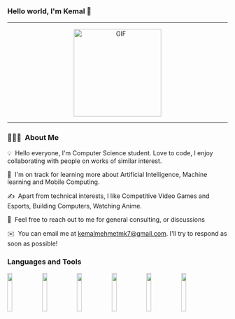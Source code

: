 ### Hello world, I'm Kemal 👋 

-----

<p align="center">
<img alt="GIF" src="https://c.tenor.com/ys6m-Ec9tFcAAAAd/kabuto-yakushi-naruto.gif" width = 200/>
</p>

-----

### 👨🏻‍💻 &nbsp;About Me

💡 &nbsp;Hello everyone, I'm Computer Science student. Love to code, I enjoy collaborating with people on works of similar interest. 

🌱 &nbsp;I'm on track for learning more about Artificial Intelligence, Machine learning and Mobile Computing.

✍️ &nbsp;Apart from technical interests, I like Competitive Video Games and Esports, Building Computers, Watching Anime.

💬 &nbsp;Feel free to reach out to me for general consulting, or discussions 

✉️ &nbsp;You can email me at kemalmehmetmk7@gmail.com. I'll try to respond as soon as possible!
<!---📄 &nbsp;You can check my [Resume](https://drive.google.com/file/d/1K4-g2LlUJFHv-JzBtrBBSeBOUiRN1-iQ/view?usp=sharing) for more details about work experience.
--->
### Languages and Tools

<p>
 
<code><img width="15%" src="https://seeklogo.com/images/C/c-programming-language-logo-9B32D017B1-seeklogo.com.png"></code>
<code><img width="15%" src="https://seeklogo.com/images/C/c-logo-43CE78FF9C-seeklogo.com.png"></code>
<code><img width="15%" src="https://cdn-icons-png.flaticon.com/512/226/226777.png"></code>
<code><img width="15%" src="https://cdn-icons-png.flaticon.com/512/1387/1387537.png"></code>
<code><img width="15%" src="https://cdn-icons.flaticon.com/png/512/1240/premium/1240970.png"></code>
<code><img width="15%" src="https://cdn-icons-png.flaticon.com/512/1051/1051326.png"></code>
